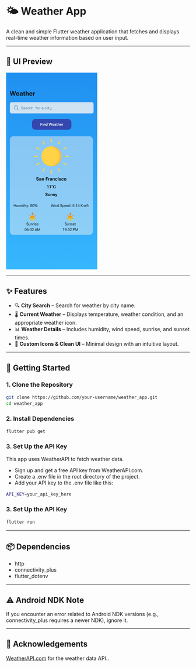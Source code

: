 # 🌤️ Weather App

A clean and simple Flutter weather application that fetches and displays real-time weather information based on user input.

---

## 📱 UI Preview

<img src="ui/Design.png" alt="App UI" width="250"/>

---

## ✨ Features

- 🔍 **City Search** – Search for weather by city name.
- 🌡️ **Current Weather** – Displays temperature, weather condition, and an appropriate weather icon.
- 📊 **Weather Details** – Includes humidity, wind speed, sunrise, and sunset times.
- 🎨 **Custom Icons & Clean UI** – Minimal design with an intuitive layout.

---

## 🚀 Getting Started

### 1. Clone the Repository

```bash
git clone https://github.com/your-username/weather_app.git
cd weather_app
```

### 2. Install Dependencies

```bash
flutter pub get
```

### 3. Set Up the API Key

This app uses WeatherAPI to fetch weather data.
- Sign up and get a free API key from WeatherAPI.com.
- Create a .env file in the root directory of the project.
- Add your API key to the .env file like this:
```bash
API_KEY=your_api_key_here
```

### 3. Set Up the API Key
```bash
flutter run
```
---
## 📦 Dependencies
- http
- connectivity_plus
- flutter_dotenv
---
## ⚠️ Android NDK Note
If you encounter an error related to Android NDK versions (e.g., connectivity_plus requires a newer NDK), ignore it.

---
## 🙌 Acknowledgements

[WeatherAPI.com](https://www.weatherapi.com/) for the weather data API..